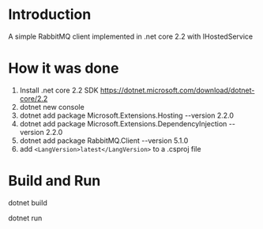 # Introduction 
A simple RabbitMQ client implemented in .net core 2.2 with IHostedService

# How it was done

1.	Install .net core 2.2 SDK https://dotnet.microsoft.com/download/dotnet-core/2.2
2.	dotnet new console <project name>
3.	dotnet add package Microsoft.Extensions.Hosting --version 2.2.0
4.	dotnet add package Microsoft.Extensions.DependencyInjection --version 2.2.0
5.	dotnet add package RabbitMQ.Client --version 5.1.0
6.	add `<LangVersion>latest</LangVersion>` to a .csproj file

# Build and Run
dotnet build

dotnet run
